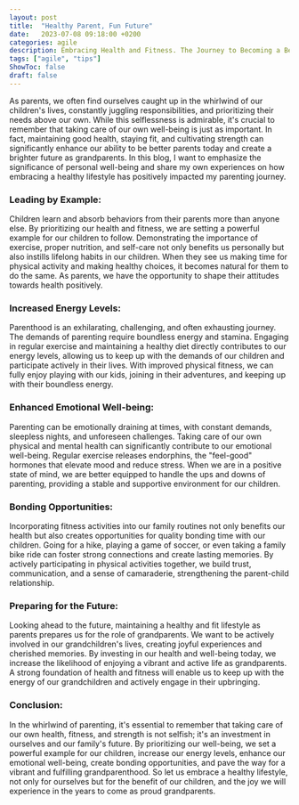 ```yaml
---
layout: post
title:  "Healthy Parent, Fun Future"
date:   2023-07-08 09:18:00 +0200
categories: agile
description: Embracing Health and Fitness. The Journey to Becoming a Better Parent and Future Grandparent.
tags: ["agile", "tips"]
ShowToc: false
draft: false
---
```


As parents, we often find ourselves caught up in the whirlwind of our children's lives, constantly juggling responsibilities, and prioritizing their needs above our own. While this selflessness is admirable, it's crucial to remember that taking care of our own well-being is just as important. In fact, maintaining good health, staying fit, and cultivating strength can significantly enhance our ability to be better parents today and create a brighter future as grandparents. In this blog, I want to emphasize the significance of personal well-being and share my own experiences on how embracing a healthy lifestyle has positively impacted my parenting journey.

### Leading by Example:
Children learn and absorb behaviors from their parents more than anyone else. By prioritizing our health and fitness, we are setting a powerful example for our children to follow. Demonstrating the importance of exercise, proper nutrition, and self-care not only benefits us personally but also instills lifelong habits in our children. When they see us making time for physical activity and making healthy choices, it becomes natural for them to do the same. As parents, we have the opportunity to shape their attitudes towards health positively.

### Increased Energy Levels:
Parenthood is an exhilarating, challenging, and often exhausting journey. The demands of parenting require boundless energy and stamina. Engaging in regular exercise and maintaining a healthy diet directly contributes to our energy levels, allowing us to keep up with the demands of our children and participate actively in their lives. With improved physical fitness, we can fully enjoy playing with our kids, joining in their adventures, and keeping up with their boundless energy.

### Enhanced Emotional Well-being:
Parenting can be emotionally draining at times, with constant demands, sleepless nights, and unforeseen challenges. Taking care of our own physical and mental health can significantly contribute to our emotional well-being. Regular exercise releases endorphins, the "feel-good" hormones that elevate mood and reduce stress. When we are in a positive state of mind, we are better equipped to handle the ups and downs of parenting, providing a stable and supportive environment for our children.

### Bonding Opportunities:
Incorporating fitness activities into our family routines not only benefits our health but also creates opportunities for quality bonding time with our children. Going for a hike, playing a game of soccer, or even taking a family bike ride can foster strong connections and create lasting memories. By actively participating in physical activities together, we build trust, communication, and a sense of camaraderie, strengthening the parent-child relationship.

### Preparing for the Future:
Looking ahead to the future, maintaining a healthy and fit lifestyle as parents prepares us for the role of grandparents. We want to be actively involved in our grandchildren's lives, creating joyful experiences and cherished memories. By investing in our health and well-being today, we increase the likelihood of enjoying a vibrant and active life as grandparents. A strong foundation of health and fitness will enable us to keep up with the energy of our grandchildren and actively engage in their upbringing.

### Conclusion:

In the whirlwind of parenting, it's essential to remember that taking care of our own health, fitness, and strength is not selfish; it's an investment in ourselves and our family's future. By prioritizing our well-being, we set a powerful example for our children, increase our energy levels, enhance our emotional well-being, create bonding opportunities, and pave the way for a vibrant and fulfilling grandparenthood. So let us embrace a healthy lifestyle, not only for ourselves but for the benefit of our children, and the joy we will experience in the years to come as proud grandparents.